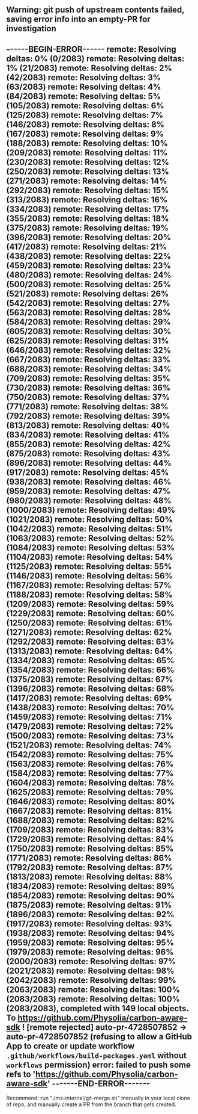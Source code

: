 Warning: git push of upstream contents failed, saving error info into an empty-PR for investigation
-----------------------
------BEGIN-ERROR------
remote: Resolving deltas: 0% (0/2083) remote: Resolving deltas: 1% (21/2083) remote: Resolving deltas: 2% (42/2083) remote: Resolving deltas: 3% (63/2083) remote: Resolving deltas: 4% (84/2083) remote: Resolving deltas: 5% (105/2083) remote: Resolving deltas: 6% (125/2083) remote: Resolving deltas: 7% (146/2083) remote: Resolving deltas: 8% (167/2083) remote: Resolving deltas: 9% (188/2083) remote: Resolving deltas: 10% (209/2083) remote: Resolving deltas: 11% (230/2083) remote: Resolving deltas: 12% (250/2083) remote: Resolving deltas: 13% (271/2083) remote: Resolving deltas: 14% (292/2083) remote: Resolving deltas: 15% (313/2083) remote: Resolving deltas: 16% (334/2083) remote: Resolving deltas: 17% (355/2083) remote: Resolving deltas: 18% (375/2083) remote: Resolving deltas: 19% (396/2083) remote: Resolving deltas: 20% (417/2083) remote: Resolving deltas: 21% (438/2083) remote: Resolving deltas: 22% (459/2083) remote: Resolving deltas: 23% (480/2083) remote: Resolving deltas: 24% (500/2083) remote: Resolving deltas: 25% (521/2083) remote: Resolving deltas: 26% (542/2083) remote: Resolving deltas: 27% (563/2083) remote: Resolving deltas: 28% (584/2083) remote: Resolving deltas: 29% (605/2083) remote: Resolving deltas: 30% (625/2083) remote: Resolving deltas: 31% (646/2083) remote: Resolving deltas: 32% (667/2083) remote: Resolving deltas: 33% (688/2083) remote: Resolving deltas: 34% (709/2083) remote: Resolving deltas: 35% (730/2083) remote: Resolving deltas: 36% (750/2083) remote: Resolving deltas: 37% (771/2083) remote: Resolving deltas: 38% (792/2083) remote: Resolving deltas: 39% (813/2083) remote: Resolving deltas: 40% (834/2083) remote: Resolving deltas: 41% (855/2083) remote: Resolving deltas: 42% (875/2083) remote: Resolving deltas: 43% (896/2083) remote: Resolving deltas: 44% (917/2083) remote: Resolving deltas: 45% (938/2083) remote: Resolving deltas: 46% (959/2083) remote: Resolving deltas: 47% (980/2083) remote: Resolving deltas: 48% (1000/2083) remote: Resolving deltas: 49% (1021/2083) remote: Resolving deltas: 50% (1042/2083) remote: Resolving deltas: 51% (1063/2083) remote: Resolving deltas: 52% (1084/2083) remote: Resolving deltas: 53% (1104/2083) remote: Resolving deltas: 54% (1125/2083) remote: Resolving deltas: 55% (1146/2083) remote: Resolving deltas: 56% (1167/2083) remote: Resolving deltas: 57% (1188/2083) remote: Resolving deltas: 58% (1209/2083) remote: Resolving deltas: 59% (1229/2083) remote: Resolving deltas: 60% (1250/2083) remote: Resolving deltas: 61% (1271/2083) remote: Resolving deltas: 62% (1292/2083) remote: Resolving deltas: 63% (1313/2083) remote: Resolving deltas: 64% (1334/2083) remote: Resolving deltas: 65% (1354/2083) remote: Resolving deltas: 66% (1375/2083) remote: Resolving deltas: 67% (1396/2083) remote: Resolving deltas: 68% (1417/2083) remote: Resolving deltas: 69% (1438/2083) remote: Resolving deltas: 70% (1459/2083) remote: Resolving deltas: 71% (1479/2083) remote: Resolving deltas: 72% (1500/2083) remote: Resolving deltas: 73% (1521/2083) remote: Resolving deltas: 74% (1542/2083) remote: Resolving deltas: 75% (1563/2083) remote: Resolving deltas: 76% (1584/2083) remote: Resolving deltas: 77% (1604/2083) remote: Resolving deltas: 78% (1625/2083) remote: Resolving deltas: 79% (1646/2083) remote: Resolving deltas: 80% (1667/2083) remote: Resolving deltas: 81% (1688/2083) remote: Resolving deltas: 82% (1709/2083) remote: Resolving deltas: 83% (1729/2083) remote: Resolving deltas: 84% (1750/2083) remote: Resolving deltas: 85% (1771/2083) remote: Resolving deltas: 86% (1792/2083) remote: Resolving deltas: 87% (1813/2083) remote: Resolving deltas: 88% (1834/2083) remote: Resolving deltas: 89% (1854/2083) remote: Resolving deltas: 90% (1875/2083) remote: Resolving deltas: 91% (1896/2083) remote: Resolving deltas: 92% (1917/2083) remote: Resolving deltas: 93% (1938/2083) remote: Resolving deltas: 94% (1959/2083) remote: Resolving deltas: 95% (1979/2083) remote: Resolving deltas: 96% (2000/2083) remote: Resolving deltas: 97% (2021/2083) remote: Resolving deltas: 98% (2042/2083) remote: Resolving deltas: 99% (2063/2083) remote: Resolving deltas: 100% (2083/2083) remote: Resolving deltas: 100% (2083/2083), completed with 149 local objects. To https://github.com/Physolia/carbon-aware-sdk ! [remote rejected] auto-pr-4728507852 -> auto-pr-4728507852 (refusing to allow a GitHub App to create or update workflow `.github/workflows/build-packages.yaml` without `workflows` permission) error: failed to push some refs to 'https://github.com/Physolia/carbon-aware-sdk'
-------END-ERROR-------
-----------------------
Recommend: run "./ms-internal/git-merge.sh" manually in your local clone of repo, and manually create a PR from the branch that gets created.
